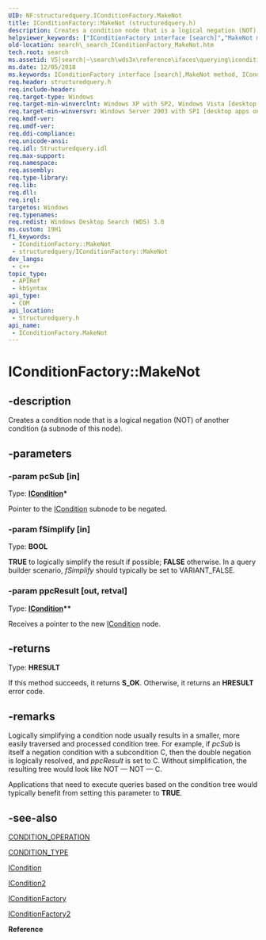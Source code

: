 ```yaml
---
UID: NF:structuredquery.IConditionFactory.MakeNot
title: IConditionFactory::MakeNot (structuredquery.h)
description: Creates a condition node that is a logical negation (NOT) of another condition (a subnode of this node).
helpviewer_keywords: ["IConditionFactory interface [search]","MakeNot method","IConditionFactory.MakeNot","IConditionFactory::MakeNot","MakeNot","MakeNot method [search]","MakeNot method [search]","IConditionFactory interface","_search_IConditionFactory_MakeNot","search._search_IConditionFactory_MakeNot","structuredquery/IConditionFactory::MakeNot"]
old-location: search\_search_IConditionFactory_MakeNot.htm
tech.root: search
ms.assetid: VS|search|~\search\wds3x\reference\ifaces\querying\iconditionfactory\makenot.htm
ms.date: 12/05/2018
ms.keywords: IConditionFactory interface [search],MakeNot method, IConditionFactory.MakeNot, IConditionFactory::MakeNot, MakeNot, MakeNot method [search], MakeNot method [search],IConditionFactory interface, _search_IConditionFactory_MakeNot, search._search_IConditionFactory_MakeNot, structuredquery/IConditionFactory::MakeNot
req.header: structuredquery.h
req.include-header: 
req.target-type: Windows
req.target-min-winverclnt: Windows XP with SP2, Windows Vista [desktop apps only]
req.target-min-winversvr: Windows Server 2003 with SP1 [desktop apps only]
req.kmdf-ver: 
req.umdf-ver: 
req.ddi-compliance: 
req.unicode-ansi: 
req.idl: Structuredquery.idl
req.max-support: 
req.namespace: 
req.assembly: 
req.type-library: 
req.lib: 
req.dll: 
req.irql: 
targetos: Windows
req.typenames: 
req.redist: Windows Desktop Search (WDS) 3.0
ms.custom: 19H1
f1_keywords:
 - IConditionFactory::MakeNot
 - structuredquery/IConditionFactory::MakeNot
dev_langs:
 - c++
topic_type:
 - APIRef
 - kbSyntax
api_type:
 - COM
api_location:
 - Structuredquery.h
api_name:
 - IConditionFactory.MakeNot
---
```


# IConditionFactory::MakeNot


## -description

Creates a condition node that is a logical negation (NOT) of another condition (a subnode of this node).

## -parameters

### -param pcSub [in]

Type: <b><a href="/windows/desktop/api/structuredquerycondition/nn-structuredquerycondition-icondition">ICondition</a>*</b>

Pointer to the <a href="/windows/desktop/api/structuredquerycondition/nn-structuredquerycondition-icondition">ICondition</a> subnode to be negated.

### -param fSimplify [in]

Type: <b>BOOL</b>

<b>TRUE</b> to logically simplify the result if possible; <b>FALSE</b> otherwise. In a query builder scenario, <i>fSimplify</i> should typically be set to VARIANT_FALSE.

### -param ppcResult [out, retval]

Type: <b><a href="/windows/desktop/api/structuredquerycondition/nn-structuredquerycondition-icondition">ICondition</a>**</b>

Receives a pointer to the new <a href="/windows/desktop/api/structuredquerycondition/nn-structuredquerycondition-icondition">ICondition</a> node.

## -returns

Type: <b>HRESULT</b>

If this method succeeds, it returns <b>S_OK</b>. Otherwise, it returns an <b>HRESULT</b> error code.

## -remarks

Logically simplifying a condition node usually results in a smaller, more easily traversed and processed condition tree. For example, if <i>pcSub</i> is itself a negation condition with a subcondition C, then the double negation is logically resolved, and <i>ppcResult</i> is set to C. Without simplification, the resulting tree would look like NOT — NOT — C.
                

Applications that need to execute queries based on the condition tree would typically benefit from setting this parameter to <b>TRUE</b>.

## -see-also

<a href="/windows/win32/api/structuredquerycondition/ne-structuredquerycondition-condition_operation">CONDITION_OPERATION</a>



<a href="/windows/win32/api/structuredquerycondition/ne-structuredquerycondition-condition_type">CONDITION_TYPE</a>



<a href="/windows/desktop/api/structuredquerycondition/nn-structuredquerycondition-icondition">ICondition</a>



<a href="/windows/desktop/api/structuredquerycondition/nn-structuredquerycondition-icondition2">ICondition2</a>



<a href="/windows/desktop/api/structuredquery/nn-structuredquery-iconditionfactory">IConditionFactory</a>



<a href="/windows/desktop/api/structuredquery/nn-structuredquery-iconditionfactory2">IConditionFactory2</a>



<b>Reference</b>